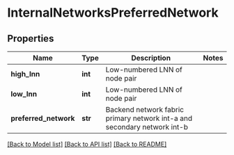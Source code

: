 # InternalNetworksPreferredNetwork

## Properties
Name | Type | Description | Notes
------------ | ------------- | ------------- | -------------
**high_lnn** | **int** | Low-numbered LNN of node pair | 
**low_lnn** | **int** | Low-numbered LNN of node pair | 
**preferred_network** | **str** | Backend network fabric primary network int-a and secondary network int-b | 

[[Back to Model list]](../README.md#documentation-for-models) [[Back to API list]](../README.md#documentation-for-api-endpoints) [[Back to README]](../README.md)


